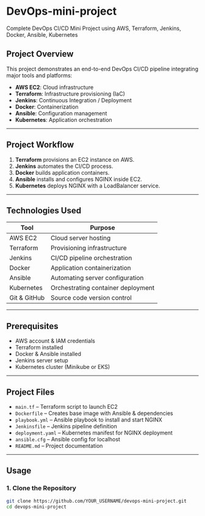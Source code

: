 # DevOps-mini-project

Complete DevOps CI/CD Mini Project using AWS, Terraform, Jenkins, Docker, Ansible, Kubernetes



## Project Overview

This project demonstrates an end-to-end DevOps CI/CD pipeline integrating major tools and platforms:

- **AWS EC2**: Cloud infrastructure
- **Terraform**: Infrastructure provisioning (IaC)
- **Jenkins**: Continuous Integration / Deployment
- **Docker**: Containerization
- **Ansible**: Configuration management
- **Kubernetes**: Application orchestration

---

## Project Workflow

1. **Terraform** provisions an EC2 instance on AWS.
2. **Jenkins** automates the CI/CD process.
3. **Docker** builds application containers.
4. **Ansible** installs and configures NGINX inside EC2.
5. **Kubernetes** deploys NGINX with a LoadBalancer service.

---

## Technologies Used

| Tool         | Purpose                              |
|--------------|--------------------------------------|
| AWS EC2      | Cloud server hosting                 |
| Terraform    | Provisioning infrastructure          |
| Jenkins      | CI/CD pipeline orchestration         |
| Docker       | Application containerization         |
| Ansible      | Automating server configuration      |
| Kubernetes   | Orchestrating container deployment   |
| Git & GitHub | Source code version control          |

---

## Prerequisites

- AWS account & IAM credentials
- Terraform installed
- Docker & Ansible installed
- Jenkins server setup
- Kubernetes cluster (Minikube or EKS)

---

## Project Files

- `main.tf` – Terraform script to launch EC2
- `Dockerfile` – Creates base image with Ansible & dependencies
- `playbook.yml` – Ansible playbook to install and start NGINX
- `Jenkinsfile` – Jenkins pipeline definition
- `deployment.yaml` – Kubernetes manifest for NGINX deployment
- `ansible.cfg` – Ansible config for localhost
- `README.md` – Project documentation

---

## Usage

### 1. Clone the Repository
```bash
git clone https://github.com/YOUR_USERNAME/devops-mini-project.git
cd devops-mini-project